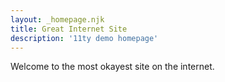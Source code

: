 ```yaml
---
layout: _homepage.njk
title: Great Internet Site
description: '11ty demo homepage'
---
```


Welcome to the most okayest site on the internet.
